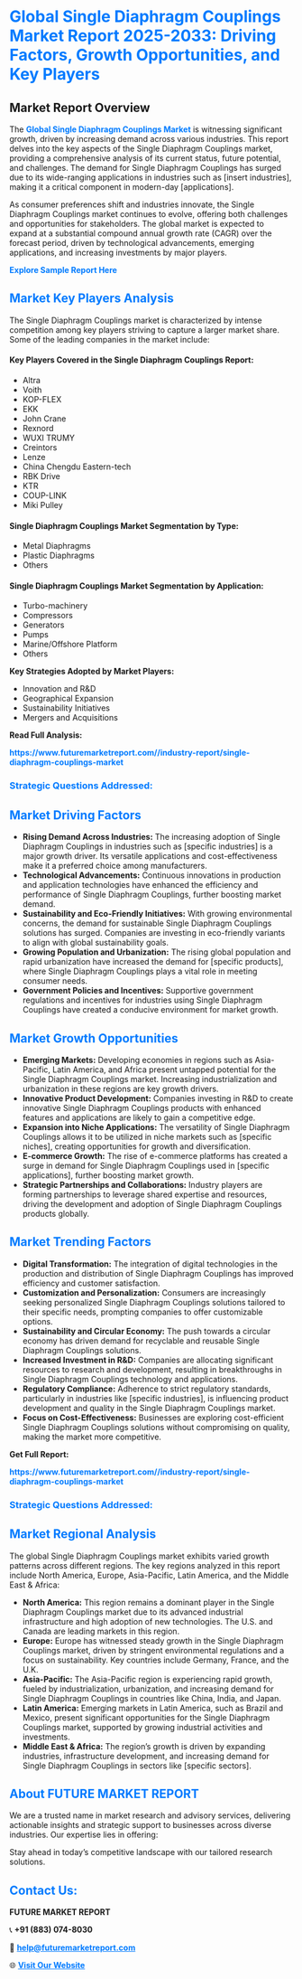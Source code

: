 <h1 style="color: #007BFF;">Global Single Diaphragm Couplings Market Report 2025-2033: Driving Factors, Growth Opportunities, and Key Players</h1>

<section id="overview">
<h2>Market Report Overview</h2>
<p>The <a href="https://www.futuremarketreport.com//industry-report/single-diaphragm-couplings-market" style="color: #007BFF; text-decoration: none;"><strong>Global Single Diaphragm Couplings Market</strong></a> is witnessing significant growth, driven by increasing demand across various industries. This report delves into the key aspects of the Single Diaphragm Couplings market, providing a comprehensive analysis of its current status, future potential, and challenges. The demand for Single Diaphragm Couplings has surged due to its wide-ranging applications in industries such as [insert industries], making it a critical component in modern-day [applications].</p>
<p>As consumer preferences shift and industries innovate, the Single Diaphragm Couplings market continues to evolve, offering both challenges and opportunities for stakeholders. The global market is expected to expand at a substantial compound annual growth rate (CAGR) over the forecast period, driven by technological advancements, emerging applications, and increasing investments by major players.</p>
</section>

<section id="overview">
<p><a href="https://www.futuremarketreport.com//request-sample/reportId=88166" style="color: #007BFF; text-decoration: none;"><strong>Explore Sample Report Here</strong></a></p>
</section>

<section id="key-players">
<h2 style="color: #007BFF;">Market Key Players Analysis</h2>
<p>The Single Diaphragm Couplings market is characterized by intense competition among key players striving to capture a larger market share. Some of the leading companies in the market include:</p>
<h4>Key Players Covered in the Single Diaphragm Couplings Report:</h4>
<ul><li>Altra</li><li>Voith</li><li>KOP-FLEX</li><li>EKK</li><li>John Crane</li><li>Rexnord</li><li>WUXI TRUMY</li><li>Creintors</li><li>Lenze</li><li>China Chengdu Eastern-tech</li><li>RBK Drive</li><li>KTR</li><li>COUP-LINK</li><li>Miki Pulley</li></ul>
<h4>Single Diaphragm Couplings Market Segmentation by Type:</h4>
<ul><li>Metal Diaphragms</li><li>Plastic Diaphragms</li><li>Others</li></ul>

<h4>Single Diaphragm Couplings Market Segmentation by Application:</h4>
<ul><li>Turbo-machinery</li><li>Compressors</li><li>Generators</li><li>Pumps</li><li>Marine/Offshore Platform</li><li>Others</li></ul>
<p><strong>Key Strategies Adopted by Market Players:</strong></p>
<ul>
<li>Innovation and R&D</li>
<li>Geographical Expansion</li>
<li>Sustainability Initiatives</li>
<li>Mergers and Acquisitions</li>
</ul>
</section>

<section>
<p><strong>Read Full Analysis: </strong></p><a href="https://www.futuremarketreport.com//industry-report/single-diaphragm-couplings-market" style="color: #007BFF; text-decoration: none;"><strong>https://www.futuremarketreport.com//industry-report/single-diaphragm-couplings-market</strong></a>
<h3 style="color: #007BFF;">Strategic Questions Addressed:</h3>
</section>

<section id="driving-factors">
<h2 style="color: #007BFF;">Market Driving Factors</h2>
<ul>
<li><strong>Rising Demand Across Industries:</strong> The increasing adoption of Single Diaphragm Couplings in industries such as [specific industries] is a major growth driver. Its versatile applications and cost-effectiveness make it a preferred choice among manufacturers.</li>
<li><strong>Technological Advancements:</strong> Continuous innovations in production and application technologies have enhanced the efficiency and performance of Single Diaphragm Couplings, further boosting market demand.</li>
<li><strong>Sustainability and Eco-Friendly Initiatives:</strong> With growing environmental concerns, the demand for sustainable Single Diaphragm Couplings solutions has surged. Companies are investing in eco-friendly variants to align with global sustainability goals.</li>
<li><strong>Growing Population and Urbanization:</strong> The rising global population and rapid urbanization have increased the demand for [specific products], where Single Diaphragm Couplings plays a vital role in meeting consumer needs.</li>
<li><strong>Government Policies and Incentives:</strong> Supportive government regulations and incentives for industries using Single Diaphragm Couplings have created a conducive environment for market growth.</li>
</ul>
</section>

<section id="growth-opportunities">
<h2 style="color: #007BFF;">Market Growth Opportunities</h2>
<ul>
<li><strong>Emerging Markets:</strong> Developing economies in regions such as Asia-Pacific, Latin America, and Africa present untapped potential for the Single Diaphragm Couplings market. Increasing industrialization and urbanization in these regions are key growth drivers.</li>
<li><strong>Innovative Product Development:</strong> Companies investing in R&D to create innovative Single Diaphragm Couplings products with enhanced features and applications are likely to gain a competitive edge.</li>
<li><strong>Expansion into Niche Applications:</strong> The versatility of Single Diaphragm Couplings allows it to be utilized in niche markets such as [specific niches], creating opportunities for growth and diversification.</li>
<li><strong>E-commerce Growth:</strong> The rise of e-commerce platforms has created a surge in demand for Single Diaphragm Couplings used in [specific applications], further boosting market growth.</li>
<li><strong>Strategic Partnerships and Collaborations:</strong> Industry players are forming partnerships to leverage shared expertise and resources, driving the development and adoption of Single Diaphragm Couplings products globally.</li>
</ul>
</section>

<section id="trending-factors">
<h2 style="color: #007BFF;">Market Trending Factors</h2>
<ul>
<li><strong>Digital Transformation:</strong> The integration of digital technologies in the production and distribution of Single Diaphragm Couplings has improved efficiency and customer satisfaction.</li>
<li><strong>Customization and Personalization:</strong> Consumers are increasingly seeking personalized Single Diaphragm Couplings solutions tailored to their specific needs, prompting companies to offer customizable options.</li>
<li><strong>Sustainability and Circular Economy:</strong> The push towards a circular economy has driven demand for recyclable and reusable Single Diaphragm Couplings solutions.</li>
<li><strong>Increased Investment in R&D:</strong> Companies are allocating significant resources to research and development, resulting in breakthroughs in Single Diaphragm Couplings technology and applications.</li>
<li><strong>Regulatory Compliance:</strong> Adherence to strict regulatory standards, particularly in industries like [specific industries], is influencing product development and quality in the Single Diaphragm Couplings market.</li>
<li><strong>Focus on Cost-Effectiveness:</strong> Businesses are exploring cost-efficient Single Diaphragm Couplings solutions without compromising on quality, making the market more competitive.</li>
</ul>
</section>

<section>
<p><strong>Get Full Report: </strong></p><a href="https://www.futuremarketreport.com//industry-report/single-diaphragm-couplings-market" style="color: #007BFF; text-decoration: none;"><strong>https://www.futuremarketreport.com//industry-report/single-diaphragm-couplings-market</strong></a>
<h3 style="color: #007BFF;">Strategic Questions Addressed:</h3>
</section>


<section id="regional-analysis">
<h2 style="color: #007BFF;">Market Regional Analysis</h2>
<p>The global Single Diaphragm Couplings market exhibits varied growth patterns across different regions. The key regions analyzed in this report include North America, Europe, Asia-Pacific, Latin America, and the Middle East & Africa:</p>
<ul>
<li><strong>North America:</strong> This region remains a dominant player in the Single Diaphragm Couplings market due to its advanced industrial infrastructure and high adoption of new technologies. The U.S. and Canada are leading markets in this region.</li>
<li><strong>Europe:</strong> Europe has witnessed steady growth in the Single Diaphragm Couplings market, driven by stringent environmental regulations and a focus on sustainability. Key countries include Germany, France, and the U.K.</li>
<li><strong>Asia-Pacific:</strong> The Asia-Pacific region is experiencing rapid growth, fueled by industrialization, urbanization, and increasing demand for Single Diaphragm Couplings in countries like China, India, and Japan.</li>
<li><strong>Latin America:</strong> Emerging markets in Latin America, such as Brazil and Mexico, present significant opportunities for the Single Diaphragm Couplings market, supported by growing industrial activities and investments.</li>
<li><strong>Middle East & Africa:</strong> The region’s growth is driven by expanding industries, infrastructure development, and increasing demand for Single Diaphragm Couplings in sectors like [specific sectors].</li>
</ul>
</section>

<footer>
<h2 style="color: #007BFF;">About FUTURE MARKET REPORT</h2>
<p>We are a trusted name in market research and advisory services, delivering actionable insights and strategic support to businesses across diverse industries. Our expertise lies in offering:</p>

<p>Stay ahead in today’s competitive landscape with our tailored research solutions.</p>

<h2 style="color: #007BFF;">Contact Us:</h2>
<p><strong>FUTURE MARKET REPORT</strong></p>
<p>📞 <strong>+91 (883) 074-8030</strong></p>
<p>📧 <strong><a href="mailto:help@futuremarketreport.com" style="color: #007BFF;">help@futuremarketreport.com</a></strong></p>
<p>🌐 <strong><a href="https://www.futuremarketreport.com/" style="color: #007BFF;">Visit Our Website</a></strong></p>
</footer>